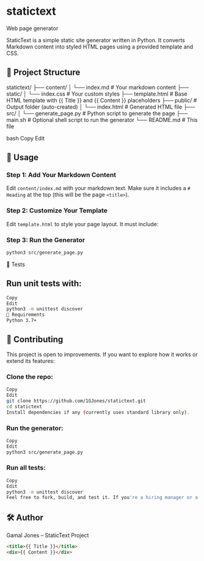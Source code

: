 # statictext
Web page generator


StaticText is a simple static site generator written in Python. It converts Markdown content into styled HTML pages using a provided template and CSS.

## 📁 Project Structure


statictext/
├── content/
│ └── index.md # Your markdown content
├── static/
│ └── index.css # Your custom styles
├── template.html # Base HTML template with {{ Title }} and {{ Content }} placeholders
├── public/ # Output folder (auto-created)
│ └── index.html # Generated HTML file
├── src/
│ └── generate_page.py # Python script to generate the page
├── main.sh # Optional shell script to run the generator
└── README.md # This file

bash
Copy
Edit

## 🚀 Usage

### Step 1: Add Your Markdown Content

Edit `content/index.md` with your markdown text. Make sure it includes a `# Heading` at the top (this will be the page `<title>`).

### Step 2: Customize Your Template

Edit `template.html` to style your page layout. It must include:



### Step 3: Run the Generator

```bash
python3 src/generate_page.py
```
🧪 Tests
## Run unit tests with:

```bash
Copy
Edit
python3 -m unittest discover
📌 Requirements
Python 3.7+
```
## 🤝 Contributing
This project is open to improvements. If you want to explore how it works or extend its features:

### Clone the repo:

``` bash
Copy
Edit
git clone https://github.com/1GJones/statictext.git
cd statictext
Install dependencies if any (currently uses standard library only).
```
### Run the generator:

```bash
Copy
Edit
python3 src/generate_page.py
```
### Run all tests:

```bash
Copy
Edit
python3 -m unittest discover
Feel free to fork, build, and test it. If you're a hiring manager or a developer interested in contributing — try pulling the project down and running it locally.
```



## 🛠 Author
Gamal Jones – StaticText Project

```html
<title>{{ Title }}</title>
<div>{{ Content }}</div>


